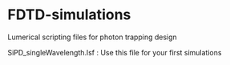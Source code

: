 # FDTD-simulations
Lumerical scripting files for photon trapping design

SiPD_singleWavelength.lsf : Use this file for your first simulations
